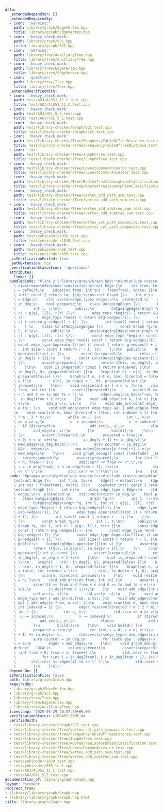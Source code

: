 ```yaml
---
data:
  _extendedDependsOn: []
  _extendedRequiredBy:
  - icon: ':warning:'
    path: library/graph/EdgeVertex.hpp
    title: library/graph/EdgeVertex.hpp
  - icon: ':heavy_check_mark:'
    path: library/graph/SCC.hpp
    title: library/graph/SCC.hpp
  - icon: ':warning:'
    path: library/tree/AuxiliaryTree.hpp
    title: library/tree/AuxiliaryTree.hpp
  - icon: ':heavy_check_mark:'
    path: library/tree/EdgeVertex.hpp
    title: library/tree/EdgeVertex.hpp
  - icon: ':question:'
    path: library/tree/Tree.hpp
    title: library/tree/Tree.hpp
  _extendedVerifiedWith:
  - icon: ':heavy_check_mark:'
    path: test/AOJ/ALDS1_11_C.test.cpp
    title: test/AOJ/ALDS1_11_C.test.cpp
  - icon: ':heavy_check_mark:'
    path: test/AOJ/GRL_5_E.test.cpp
    title: test/AOJ/GRL_5_E.test.cpp
  - icon: ':heavy_check_mark:'
    path: test/library-checker/Graph/SCC.test.cpp
    title: test/library-checker/Graph/SCC.test.cpp
  - icon: ':heavy_check_mark:'
    path: test/library-checker/Tree/FrequencyTableOfTreeDistance.test.cpp
    title: test/library-checker/Tree/FrequencyTableOfTreeDistance.test.cpp
  - icon: ':x:'
    path: test/library-checker/Tree/JumpOnTree.test.cpp
    title: test/library-checker/Tree/JumpOnTree.test.cpp
  - icon: ':heavy_check_mark:'
    path: test/library-checker/Tree/LowestCommonAncestor.test.cpp
    title: test/library-checker/Tree/LowestCommonAncestor.test.cpp
  - icon: ':heavy_check_mark:'
    path: test/library-checker/Tree/RootedTreeIsomorphismClassification.test.cpp
    title: test/library-checker/Tree/RootedTreeIsomorphismClassification.test.cpp
  - icon: ':heavy_check_mark:'
    path: test/library-checker/Tree/vertex_add_path_sum.test.cpp
    title: test/library-checker/Tree/vertex_add_path_sum.test.cpp
  - icon: ':heavy_check_mark:'
    path: test/library-checker/Tree/vertex_add_subtree_sum.test.cpp
    title: test/library-checker/Tree/vertex_add_subtree_sum.test.cpp
  - icon: ':heavy_check_mark:'
    path: test/library-checker/Tree/vertex_set_path_composite.test.cpp
    title: test/library-checker/Tree/vertex_set_path_composite.test.cpp
  - icon: ':heavy_check_mark:'
    path: test/yukicoder/1038.test.cpp
    title: test/yukicoder/1038.test.cpp
  - icon: ':heavy_check_mark:'
    path: test/yukicoder/650.test.cpp
    title: test/yukicoder/650.test.cpp
  _isVerificationFailed: true
  _pathExtension: hpp
  _verificationStatusIcon: ':question:'
  attributes:
    links: []
  bundledCode: "#line 2 \"library/graph/Graph.hpp\"\n\n#include <cassert>\n#include\
    \ <iostream>\n#include <vector>\n\nstruct Edge {\n    int from, to;\n    Edge()\
    \ = default;\n    Edge(int from, int to) : from(from), to(to) {}\n    operator\
    \ int() const { return to; }\n};\n\nstruct Graph {\n    int n;\n    using edge_type\
    \ = Edge;\n    std::vector<edge_type> edges;\n\n  protected:\n    std::vector<int>\
    \ in_deg;\n    bool prepared;\n    class OutgoingEdges {\n        Graph *g;\n\
    \        int l, r;\n\n      public:\n        OutgoingEdges(Graph *g, int l, int\
    \ r) : g(g), l(l), r(r) {}\n        edge_type *begin() { return &(g->edges[l]);\
    \ }\n        edge_type *end() { return &(g->edges[r]); }\n        edge_type &operator[](int\
    \ i) { return g->edges[l + i]; }\n        int size() const { return r - l; }\n\
    \    };\n    class ConstOutgoingEdges {\n        const Graph *g;\n        int\
    \ l, r;\n\n      public:\n        ConstOutgoingEdges(const Graph *g, int l, int\
    \ r) : g(g), l(l), r(r) {}\n        const edge_type *begin() const { return &(g->edges[l]);\
    \ }\n        const edge_type *end() const { return &(g->edges[r]); }\n       \
    \ const edge_type &operator[](int i) const { return g->edges[l + i]; }\n     \
    \   int size() const { return r - l; }\n    };\n\n  public:\n    OutgoingEdges\
    \ operator[](int v) {\n        assert(prepared);\n        return {this, in_deg[v],\
    \ in_deg[v + 1]};\n    }\n    const ConstOutgoingEdges operator[](int v) const\
    \ {\n        assert(prepared);\n        return {this, in_deg[v], in_deg[v + 1]};\n\
    \    }\n\n    bool is_prepared() const { return prepared; }\n\n    Graph() : n(0),\
    \ in_deg(1, 0), prepared(false) {}\n    Graph(int n) : n(n), in_deg(n + 1, 0),\
    \ prepared(false) {}\n    Graph(int n, int m, bool directed = false, int indexed\
    \ = 1)\n        : n(n), in_deg(n + 1, 0), prepared(false) {\n        scan(m, directed,\
    \ indexed);\n    }\n\n    void resize(int n) { n = n; }\n\n    void add_arc(int\
    \ from, int to) {\n        assert(!prepared);\n        assert(0 <= from and from\
    \ < n and 0 <= to and to < n);\n        edges.emplace_back(from, to);\n      \
    \  in_deg[from + 1]++;\n    }\n    void add_edge(int u, int v) {\n        add_arc(u,\
    \ v);\n        add_arc(v, u);\n    }\n    void add_arc(const edge_type &e) { add_arc(e.from,\
    \ e.to); }\n    void add_edge(const edge_type &e) { add_edge(e.from, e.to); }\n\
    \n    void scan(int m, bool directed = false, int indexed = 1) {\n        edges.reserve(directed\
    \ ? m : 2 * m);\n        while (m--) {\n            int u, v;\n            std::cin\
    \ >> u >> v;\n            u -= indexed;\n            v -= indexed;\n         \
    \   if (directed)\n                add_arc(u, v);\n            else\n        \
    \        add_edge(u, v);\n        }\n        build();\n    }\n\n    void build()\
    \ {\n        assert(!prepared);\n        prepared = true;\n        for (int v\
    \ = 0; v < n; v++)\n            in_deg[v + 1] += in_deg[v];\n        std::vector<edge_type>\
    \ new_edges(in_deg.back());\n        auto counter = in_deg;\n        for (auto\
    \ &&e : edges)\n            new_edges[counter[e.from]++] = e;\n        edges =\
    \ new_edges;\n    }\n\n    void graph_debug() const {\n#ifndef __LOCAL\n     \
    \   return;\n#endif\n        assert(prepared);\n        for (int from = 0; from\
    \ < n; from++) {\n            std::cerr << from << \";\";\n            for (int\
    \ i = in_deg[from]; i < in_deg[from + 1]; i++)\n                std::cerr << edges[i].to\
    \ << \" \";\n            std::cerr << \"\\n\";\n        }\n    }\n};\n"
  code: "#pragma once\n\n#include <cassert>\n#include <iostream>\n#include <vector>\n\
    \nstruct Edge {\n    int from, to;\n    Edge() = default;\n    Edge(int from,\
    \ int to) : from(from), to(to) {}\n    operator int() const { return to; }\n};\n\
    \nstruct Graph {\n    int n;\n    using edge_type = Edge;\n    std::vector<edge_type>\
    \ edges;\n\n  protected:\n    std::vector<int> in_deg;\n    bool prepared;\n \
    \   class OutgoingEdges {\n        Graph *g;\n        int l, r;\n\n      public:\n\
    \        OutgoingEdges(Graph *g, int l, int r) : g(g), l(l), r(r) {}\n       \
    \ edge_type *begin() { return &(g->edges[l]); }\n        edge_type *end() { return\
    \ &(g->edges[r]); }\n        edge_type &operator[](int i) { return g->edges[l\
    \ + i]; }\n        int size() const { return r - l; }\n    };\n    class ConstOutgoingEdges\
    \ {\n        const Graph *g;\n        int l, r;\n\n      public:\n        ConstOutgoingEdges(const\
    \ Graph *g, int l, int r) : g(g), l(l), r(r) {}\n        const edge_type *begin()\
    \ const { return &(g->edges[l]); }\n        const edge_type *end() const { return\
    \ &(g->edges[r]); }\n        const edge_type &operator[](int i) const { return\
    \ g->edges[l + i]; }\n        int size() const { return r - l; }\n    };\n\n \
    \ public:\n    OutgoingEdges operator[](int v) {\n        assert(prepared);\n\
    \        return {this, in_deg[v], in_deg[v + 1]};\n    }\n    const ConstOutgoingEdges\
    \ operator[](int v) const {\n        assert(prepared);\n        return {this,\
    \ in_deg[v], in_deg[v + 1]};\n    }\n\n    bool is_prepared() const { return prepared;\
    \ }\n\n    Graph() : n(0), in_deg(1, 0), prepared(false) {}\n    Graph(int n)\
    \ : n(n), in_deg(n + 1, 0), prepared(false) {}\n    Graph(int n, int m, bool directed\
    \ = false, int indexed = 1)\n        : n(n), in_deg(n + 1, 0), prepared(false)\
    \ {\n        scan(m, directed, indexed);\n    }\n\n    void resize(int n) { n\
    \ = n; }\n\n    void add_arc(int from, int to) {\n        assert(!prepared);\n\
    \        assert(0 <= from and from < n and 0 <= to and to < n);\n        edges.emplace_back(from,\
    \ to);\n        in_deg[from + 1]++;\n    }\n    void add_edge(int u, int v) {\n\
    \        add_arc(u, v);\n        add_arc(v, u);\n    }\n    void add_arc(const\
    \ edge_type &e) { add_arc(e.from, e.to); }\n    void add_edge(const edge_type\
    \ &e) { add_edge(e.from, e.to); }\n\n    void scan(int m, bool directed = false,\
    \ int indexed = 1) {\n        edges.reserve(directed ? m : 2 * m);\n        while\
    \ (m--) {\n            int u, v;\n            std::cin >> u >> v;\n          \
    \  u -= indexed;\n            v -= indexed;\n            if (directed)\n     \
    \           add_arc(u, v);\n            else\n                add_edge(u, v);\n\
    \        }\n        build();\n    }\n\n    void build() {\n        assert(!prepared);\n\
    \        prepared = true;\n        for (int v = 0; v < n; v++)\n            in_deg[v\
    \ + 1] += in_deg[v];\n        std::vector<edge_type> new_edges(in_deg.back());\n\
    \        auto counter = in_deg;\n        for (auto &&e : edges)\n            new_edges[counter[e.from]++]\
    \ = e;\n        edges = new_edges;\n    }\n\n    void graph_debug() const {\n\
    #ifndef __LOCAL\n        return;\n#endif\n        assert(prepared);\n        for\
    \ (int from = 0; from < n; from++) {\n            std::cerr << from << \";\";\n\
    \            for (int i = in_deg[from]; i < in_deg[from + 1]; i++)\n         \
    \       std::cerr << edges[i].to << \" \";\n            std::cerr << \"\\n\";\n\
    \        }\n    }\n};"
  dependsOn: []
  isVerificationFile: false
  path: library/graph/Graph.hpp
  requiredBy:
  - library/graph/EdgeVertex.hpp
  - library/graph/SCC.hpp
  - library/tree/Tree.hpp
  - library/tree/EdgeVertex.hpp
  - library/tree/AuxiliaryTree.hpp
  timestamp: '2025-05-29 20:57:39+09:00'
  verificationStatus: LIBRARY_SOME_WA
  verifiedWith:
  - test/library-checker/Graph/SCC.test.cpp
  - test/library-checker/Tree/vertex_set_path_composite.test.cpp
  - test/library-checker/Tree/FrequencyTableOfTreeDistance.test.cpp
  - test/library-checker/Tree/JumpOnTree.test.cpp
  - test/library-checker/Tree/RootedTreeIsomorphismClassification.test.cpp
  - test/library-checker/Tree/LowestCommonAncestor.test.cpp
  - test/library-checker/Tree/vertex_add_path_sum.test.cpp
  - test/library-checker/Tree/vertex_add_subtree_sum.test.cpp
  - test/yukicoder/1038.test.cpp
  - test/yukicoder/650.test.cpp
  - test/AOJ/ALDS1_11_C.test.cpp
  - test/AOJ/GRL_5_E.test.cpp
documentation_of: library/graph/Graph.hpp
layout: document
redirect_from:
- /library/library/graph/Graph.hpp
- /library/library/graph/Graph.hpp.html
title: library/graph/Graph.hpp
---
```

